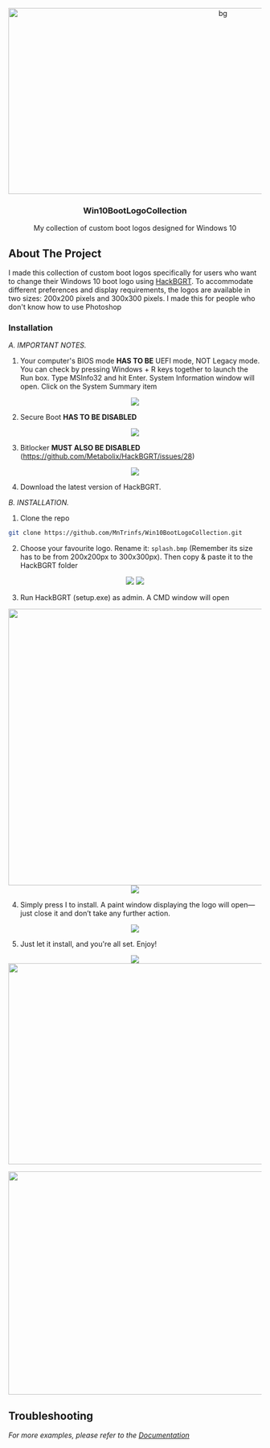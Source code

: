 <!-- PROJECT LOGO -->
<br />
<div align="center">
  <a>
    <img src="bg.png" alt="bg" width="838" height="370">
  </a>
  
  <h3 align="center">Win10BootLogoCollection</h3>
  <p align="center">
    My collection of custom boot logos designed for Windows 10
  </p>
</div>


<!-- ABOUT THE PROJECT -->
## About The Project

I made this collection of custom boot logos specifically for users who want to change their Windows 10 boot logo using [HackBGRT](https://github.com/Metabolix/HackBGRT). To accommodate different preferences and display requirements, the logos are available in two sizes: 200x200 pixels and 300x300 pixels. I made this for people who don't know how to use Photoshop


<!-- GETTING STARTED -->
### Installation

_A. IMPORTANT NOTES._

1. Your computer's BIOS mode **HAS TO BE** UEFI mode, NOT Legacy mode. 
You can check by pressing Windows + R keys together to launch the Run box. Type MSInfo32 and hit Enter. System Information window will open. Click on the System Summary item
<p align="center">
  <a>
    <img src=/img/Picture2.png>
  </a>
</p>

2. Secure Boot **HAS TO BE DISABLED**
<p align="center">
  <a>
    <img src=/img/Picture3.jpg>
  </a>
</p>

3. Bitlocker **MUST ALSO BE DISABLED** (https://github.com/Metabolix/HackBGRT/issues/28)  
<p align="center">
  <a>
    <img src=/img/Picture4.jpg>
  </a>
</p>

4. Download the latest version of HackBGRT.

_B. INSTALLATION._

1. Clone the repo
  ```sh
  git clone https://github.com/MnTrinfs/Win10BootLogoCollection.git
  ```
2. Choose your favourite logo. Rename it: `splash.bmp` (Remember its size has to be from 200x200px to 300x300px). Then copy & paste it to the HackBGRT folder
<p align="center">
  <a>
    <img src=/img/Picture5.png>
    <img src=/img/Picture6.png>
  </a>
</p>

3. Run HackBGRT (setup.exe) as admin. A CMD window will open
<p align="center">
  <a>
    <img src=/img/Picture1.jpg width="550">
    <img src=/img/Picture7.png>
  </a>
</p>

4. Simply press I to install. A paint window displaying the logo will open—just close it and don’t take any further action.
<p align="center">
  <a>
    <img src=/img/Picture8.png>
  </a>
</p>

5. Just let it install, and you're all set. Enjoy!
<p align="center">
  <a>
    <img src=/img/Picture9.png>
    <img src="https://fossbytes.com/wp-content/uploads/2019/09/How-To-Customize-Windows-2.1-HackBGRT.png" width="700" height="400">
  </a>
</p>
<p align="center">
  <a>
    <img src="https://trainghiemso.vn/wp-content/uploads/2022/08/Cach-thay-the-logo-khoi-dong-tren-Windows-11b7.webp" width="700" height="444">
  </a>
</p>

<!-- TROUBLESHOOTING -->
## Troubleshooting

_For more examples, please refer to the [Documentation](https://github.com/Metabolix/HackBGRT?tab=readme-ov-file#troubleshooting)_
